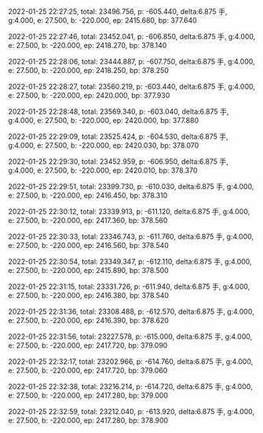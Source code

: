 2022-01-25 22:27:25, total: 23496.756, p: -605.440, delta:6.875 手, g:4.000, e: 27.500, b: -220.000, ep: 2415.680, bp: 377.640

2022-01-25 22:27:46, total: 23452.041, p: -606.850, delta:6.875 手, g:4.000, e: 27.500, b: -220.000, ep: 2418.270, bp: 378.140

2022-01-25 22:28:06, total: 23444.887, p: -607.750, delta:6.875 手, g:4.000, e: 27.500, b: -220.000, ep: 2418.250, bp: 378.250

2022-01-25 22:28:27, total: 23560.219, p: -603.440, delta:6.875 手, g:4.000, e: 27.500, b: -220.000, ep: 2420.000, bp: 377.930

2022-01-25 22:28:48, total: 23569.340, p: -603.040, delta:6.875 手, g:4.000, e: 27.500, b: -220.000, ep: 2420.000, bp: 377.880

2022-01-25 22:29:09, total: 23525.424, p: -604.530, delta:6.875 手, g:4.000, e: 27.500, b: -220.000, ep: 2420.030, bp: 378.070

2022-01-25 22:29:30, total: 23452.959, p: -606.950, delta:6.875 手, g:4.000, e: 27.500, b: -220.000, ep: 2420.010, bp: 378.370

2022-01-25 22:29:51, total: 23399.730, p: -610.030, delta:6.875 手, g:4.000, e: 27.500, b: -220.000, ep: 2416.450, bp: 378.310

2022-01-25 22:30:12, total: 23339.913, p: -611.120, delta:6.875 手, g:4.000, e: 27.500, b: -220.000, ep: 2417.360, bp: 378.560

2022-01-25 22:30:33, total: 23346.743, p: -611.760, delta:6.875 手, g:4.000, e: 27.500, b: -220.000, ep: 2416.560, bp: 378.540

2022-01-25 22:30:54, total: 23349.347, p: -612.110, delta:6.875 手, g:4.000, e: 27.500, b: -220.000, ep: 2415.890, bp: 378.500

2022-01-25 22:31:15, total: 23331.726, p: -611.940, delta:6.875 手, g:4.000, e: 27.500, b: -220.000, ep: 2416.380, bp: 378.540

2022-01-25 22:31:36, total: 23308.488, p: -612.570, delta:6.875 手, g:4.000, e: 27.500, b: -220.000, ep: 2416.390, bp: 378.620

2022-01-25 22:31:56, total: 23227.578, p: -615.000, delta:6.875 手, g:4.000, e: 27.500, b: -220.000, ep: 2417.720, bp: 379.090

2022-01-25 22:32:17, total: 23202.966, p: -614.760, delta:6.875 手, g:4.000, e: 27.500, b: -220.000, ep: 2417.720, bp: 379.060

2022-01-25 22:32:38, total: 23216.214, p: -614.720, delta:6.875 手, g:4.000, e: 27.500, b: -220.000, ep: 2417.280, bp: 379.000

2022-01-25 22:32:59, total: 23212.040, p: -613.920, delta:6.875 手, g:4.000, e: 27.500, b: -220.000, ep: 2417.280, bp: 378.900
